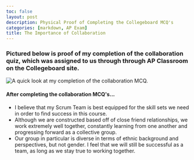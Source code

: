 ```yaml
---
toc: false
layout: post
description: Physical Proof of Completing the Collegeboard MCQ's
categories: [markdown, AP Exam]
title: The Importance of Collaboration
---
```


### Pictured below is proof of my completion of the collaboration quiz, which was assigned to us through through AP Classroom on the Collegeboard site. 

![]({{site.baseurl}}/images/collabquiz.png "A quick look at my completion of the collaboration MCQ.")

#### After completing the collaboration MCQ's... 

- I believe that my Scrum Team is best equipped for the skill sets we need in order to find success in this course.
- Although we are constructed based off of close friend relationships, we work extremely well together, constantly learning from one another and progressing forward as a collective group.
- Our group in particular is diverse in terms of ethnic background and perspectives, but not gender. I feel that we will still be successful as a team, as long as we stay true to working together. 